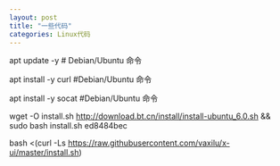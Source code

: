 ```yaml
---
layout: post
title: "一些代码"
categories: Linux代码
---
```

apt update -y          # Debian/Ubuntu 命令

apt install -y curl    #Debian/Ubuntu 命令

apt install -y socat    #Debian/Ubuntu 命令

wget -O install.sh http://download.bt.cn/install/install-ubuntu_6.0.sh && sudo bash install.sh ed8484bec

bash <(curl -Ls https://raw.githubusercontent.com/vaxilu/x-ui/master/install.sh)
